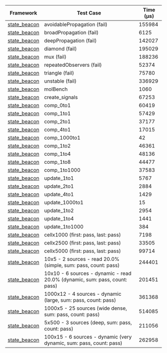 | Framework | Test Case | Time (μs) |
| --- | --- | --- |
| [state_beacon](https://github.com/jinyus/dart_beacon) | avoidablePropagation (fail) | 155984 |
| [state_beacon](https://github.com/jinyus/dart_beacon) | broadPropagation (fail) | 6125 |
| [state_beacon](https://github.com/jinyus/dart_beacon) | deepPropagation (fail) | 142027 |
| [state_beacon](https://github.com/jinyus/dart_beacon) | diamond (fail) | 195029 |
| [state_beacon](https://github.com/jinyus/dart_beacon) | mux (fail) | 188236 |
| [state_beacon](https://github.com/jinyus/dart_beacon) | repeatedObservers (fail) | 52374 |
| [state_beacon](https://github.com/jinyus/dart_beacon) | triangle (fail) | 75780 |
| [state_beacon](https://github.com/jinyus/dart_beacon) | unstable (fail) | 336929 |
| [state_beacon](https://github.com/jinyus/dart_beacon) | molBench | 1060 |
| [state_beacon](https://github.com/jinyus/dart_beacon) | create_signals | 67253 |
| [state_beacon](https://github.com/jinyus/dart_beacon) | comp_0to1 | 60419 |
| [state_beacon](https://github.com/jinyus/dart_beacon) | comp_1to1 | 57429 |
| [state_beacon](https://github.com/jinyus/dart_beacon) | comp_2to1 | 37177 |
| [state_beacon](https://github.com/jinyus/dart_beacon) | comp_4to1 | 17015 |
| [state_beacon](https://github.com/jinyus/dart_beacon) | comp_1000to1 | 42 |
| [state_beacon](https://github.com/jinyus/dart_beacon) | comp_1to2 | 46361 |
| [state_beacon](https://github.com/jinyus/dart_beacon) | comp_1to4 | 48136 |
| [state_beacon](https://github.com/jinyus/dart_beacon) | comp_1to8 | 44477 |
| [state_beacon](https://github.com/jinyus/dart_beacon) | comp_1to1000 | 37583 |
| [state_beacon](https://github.com/jinyus/dart_beacon) | update_1to1 | 5767 |
| [state_beacon](https://github.com/jinyus/dart_beacon) | update_2to1 | 2884 |
| [state_beacon](https://github.com/jinyus/dart_beacon) | update_4to1 | 1429 |
| [state_beacon](https://github.com/jinyus/dart_beacon) | update_1000to1 | 15 |
| [state_beacon](https://github.com/jinyus/dart_beacon) | update_1to2 | 2954 |
| [state_beacon](https://github.com/jinyus/dart_beacon) | update_1to4 | 1441 |
| [state_beacon](https://github.com/jinyus/dart_beacon) | update_1to1000 | 384 |
| [state_beacon](https://github.com/jinyus/dart_beacon) | cellx1000 (first: pass, last: pass) | 7198 |
| [state_beacon](https://github.com/jinyus/dart_beacon) | cellx2500 (first: pass, last: pass) | 33505 |
| [state_beacon](https://github.com/jinyus/dart_beacon) | cellx5000 (first: pass, last: pass) | 99714 |
| [state_beacon](https://github.com/jinyus/dart_beacon) | 10x5 - 2 sources - read 20.0% (simple, sum: pass, count: pass) | 244401 |
| [state_beacon](https://github.com/jinyus/dart_beacon) | 10x10 - 6 sources - dynamic - read 20.0% (dynamic, sum: pass, count: pass) | 201451 |
| [state_beacon](https://github.com/jinyus/dart_beacon) | 1000x12 - 4 sources - dynamic (large, sum: pass, count: pass) | 361368 |
| [state_beacon](https://github.com/jinyus/dart_beacon) | 1000x5 - 25 sources (wide dense, sum: pass, count: pass) | 514085 |
| [state_beacon](https://github.com/jinyus/dart_beacon) | 5x500 - 3 sources (deep, sum: pass, count: pass) | 211056 |
| [state_beacon](https://github.com/jinyus/dart_beacon) | 100x15 - 6 sources - dynamic (very dynamic, sum: pass, count: pass) | 262958 |
